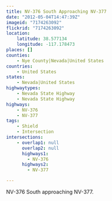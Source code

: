 ```yaml
---
title: NV-376 South Approaching NV-377
date: "2012-05-04T14:47:39Z"
imageid: "7174263092"
flickrid: "7174263092"
location:
    latitude: 38.577134
    longitude: -117.178473
places: []
counties:
    - Nye County|Nevada|United States
countries:
    - United States
states:
    - Nevada|United States
highwaytypes:
    - Nevada State Highway
    - Nevada State Highway
highways:
    - NV-376
    - NV-377
tags:
    - Shield
    - Intersection
intersections:
    - overlap1: null
      overlap2: null
      highways1:
        - NV-376
      highways2:
        - NV-377

---
```

NV-376 South approaching NV-377.